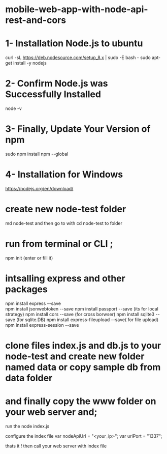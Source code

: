 # mobile-web-app-with-node-api-rest-and-cors


# 1- Installation Node.js to ubuntu
curl -sL https://deb.nodesource.com/setup_8.x | sudo -E bash -
sudo apt-get install -y nodejs

# 2- Confirm Node.js was Successfully Installed
  node -v
# 3- Finally, Update Your Version of npm
  sudo npm install npm --global
# 4- Installation for Windows

https://nodejs.org/en/download/

# create new node-test folder
  md node-test
  and then go to with cd node-test to folder
# run from terminal or CLI ;
  npm init (enter or fill it)
# intsalling express and other packages
  npm install express --save<br>
  npm install jsonwebtoken --save
  npm install passport --save (its for local strategy)
  npm install cors --save (for cross borwser)
  npm install sqlite3 --save (for sqlite.DB)
  npm install express-fileupload --save( for file upload)
  npm install express-session --save
  
# clone files index.js and db.js to your node-test and create new folder named data or copy sample db from data folder
# and finally copy the www folder on your web server and;
run the node index.js

configure the index file
var nodeApiUrl = "<your_ip>";
var urlPort = "1337";

  thats it !
  then call your web server with index file 
  
  


